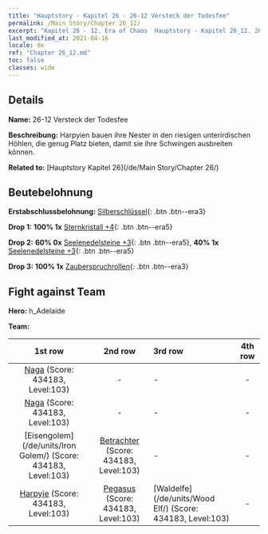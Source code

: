 ```yaml
---
title: "Hauptstory - Kapitel 26 - 26-12 Versteck der Todesfee"
permalink: /Main Story/Chapter 26_12/
excerpt: "Kapitel 26 - 12. Era of Chaos  Hauptstory - Kapitel 26_12. 26-12 Versteck der Todesfee"
last_modified_at: 2021-04-16
locale: de
ref: "Chapter 26_12.md"
toc: false
classes: wide
---
```


## Details

 **Name:** 26-12 Versteck der Todesfee

 **Beschreibung:** Harpyien bauen ihre Nester in den riesigen unterirdischen Höhlen, die genug Platz bieten, damit sie ihre Schwingen ausbreiten können.

 **Related to:** [Hauptstory Kapitel 26](/de/Main Story/Chapter 26/)

## Beutebelohnung

 **Erstabschlussbelohnung:** [Silberschlüssel](/de/Items/con_693/){: .btn .btn--era3}

 **Drop 1:** **100% 1x** [Sternkristall +4](/de/Items/mat_94/){: .btn .btn--era5}

 **Drop 2:** **60% 0x** [Seelenedelsteine +3](/de/Items/mat_86/){: .btn .btn--era5}, **40% 1x** [Seelenedelsteine +3](/de/Items/mat_86/){: .btn .btn--era5}

 **Drop 3:** **100% 1x** [Zauberspruchrollen](/de/Items/con_694/){: .btn .btn--era3}


## Fight against Team
 **Hero:** h_Adelaide

 **Team:**


  | 1st row | 2nd row | 3rd row | 4th row |
  |:----:|:----:|:----|:----:|
  | [Naga](/de/units/Naga/) (Score: 434183, Level:103)  | - | - | - |
  | [Naga](/de/units/Naga/) (Score: 434183, Level:103)  | - | - | - |
  | [Eisengolem](/de/units/Iron Golem/) (Score: 434183, Level:103)  | [Betrachter](/de/units/Beholder/) (Score: 434183, Level:103)  | - | - |
  | [Harpyie](/de/units/Harpy/) (Score: 434183, Level:103)  | [Pegasus](/de/units/Pegasus/) (Score: 434183, Level:103)  | [Waldelfe](/de/units/Wood Elf/) (Score: 434183, Level:103)  | - |


